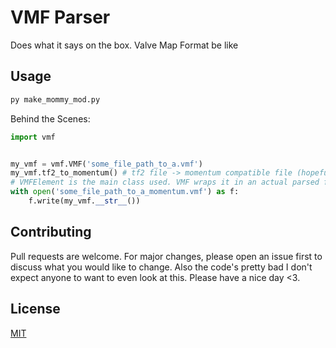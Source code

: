 # VMF Parser

Does what it says on the box. Valve Map Format be like

## Usage

```cmd
py make_mommy_mod.py
```

Behind the Scenes:

```python
import vmf


my_vmf = vmf.VMF('some_file_path_to_a.vmf')
my_vmf.tf2_to_momentum() # tf2 file -> momentum compatible file (hopefully). Plenty of other commands behind the scenes-- check out the files themselves. Hopefully self-documenting
# VMFElement is the main class used. VMF wraps it in an actual parsed file type of way. Access functions of VMFElement to actually do things tho
with open('some_file_path_to_a_momentum.vmf') as f:
    f.write(my_vmf.__str__())
```

## Contributing

Pull requests are welcome. For major changes, please open an issue first to discuss what you would like to change.
Also the code's pretty bad I don't expect anyone to want to even look at this. Please have a nice day <3.  

## License

[MIT](https://choosealicense.com/licenses/mit/)
